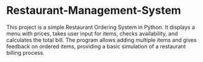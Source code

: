 # Restaurant-Management-System
This project is a simple Restaurant Ordering System in Python. It displays a menu with prices, takes user input for items, checks availability, and calculates the total bill. The program allows adding multiple items and gives feedback on ordered items, providing a basic simulation of a restaurant billing process.
